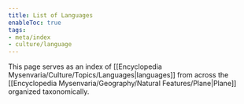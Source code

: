 ```yaml
---
title: List of Languages
enableToc: true
tags:
- meta/index
- culture/language
---
```


This page serves as an index of [[Encyclopedia Mysenvaria/Culture/Topics/Languages|languages]] from across the [[Encyclopedia Mysenvaria/Geography/Natural Features/Plane|Plane]] organized taxonomically.